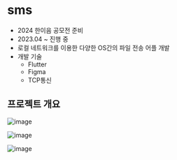 # sms
* 2024 한이음 공모전 준비
* 2023.04 ~ 진행 중
* 로컬 네트워크를 이용한 다양한 OS간의 파일 전송 어플 개발
* 개발 기술
  * Flutter
  * Figma
  * TCP통신

## 프로젝트 개요

![image](https://github.com/MinseoK1m/sms/assets/138808284/3eb04ddb-f233-4198-8795-9137acdf4f27)

![image](https://github.com/MinseoK1m/sms/assets/138808284/5679f3fc-3279-4465-8423-f0a7b5f50979)

![image](https://github.com/MinseoK1m/sms/assets/138808284/c83ef5ae-bd14-40a3-a7d3-efb08e6d8f4e)



